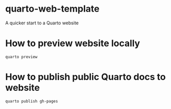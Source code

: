 # quarto-web-template

A quicker start to a Quarto website

# How to preview website locally

```         
quarto preview
```

# How to publish public Quarto docs to website

```         
quarto publish gh-pages
```
